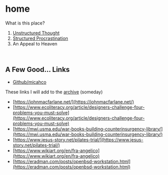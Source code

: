 # home

What is this place?

1. [Unstructured Thought](archive.html "archive")
2. [Structured Procrastination](http://www.structuredprocrastination.com/)
3. <span id="aath" title="hymn" style="cursor: pointer">An Appeal to Heaven</span>

<br>

## A Few Good... Links

* [Github/micahco](https://github.com/micahco)

These links I will add to the [archive](archive.html) (someday)

* [https://johnmacfarlane.net/](https://johnmacfarlane.net/)
* [https://www.ecoliteracy.org/article/designers-challenge-four-problems-you-must-solve](https://www.ecoliteracy.org/article/designers-challenge-four-problems-you-must-solve)
* [https://mwi.usma.edu/war-books-building-counterinsurgency-library/](https://mwi.usma.edu/war-books-building-counterinsurgency-library/)
* [https://www.jesus-story.net/pilates-trial/](https://www.jesus-story.net/pilates-trial/)
* [https://www.wikiart.org/en/fra-angelico](https://www.wikiart.org/en/fra-angelico)
* [https://eradman.com/posts/openbsd-workstation.html](https://eradman.com/posts/openbsd-workstation.html)